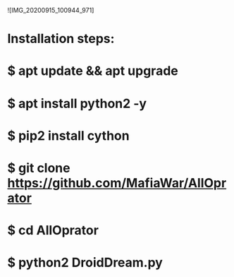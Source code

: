 ![IMG_20200915_100944_971]

# Installation steps:
# $ apt update && apt upgrade
# $ apt install python2 -y
# $ pip2 install cython
# $ git clone https://github.com/MafiaWar/AllOprator
# $ cd AllOprator
# $ python2 DroidDream.py
